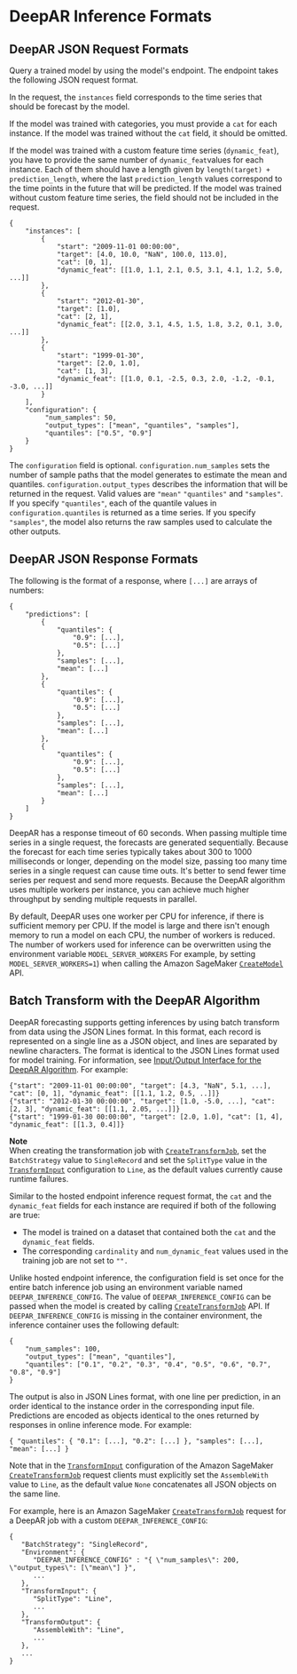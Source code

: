# DeepAR Inference Formats<a name="deepar-in-formats"></a>

## DeepAR JSON Request Formats<a name="deepar-json-request"></a>

Query a trained model by using the model's endpoint\. The endpoint takes the following JSON request format\. 

In the request, the `instances` field corresponds to the time series that should be forecast by the model\. 

If the model was trained with categories, you must provide a `cat` for each instance\. If the model was trained without the `cat` field, it should be omitted\.

If the model was trained with a custom feature time series \(`dynamic_feat`\), you have to provide the same number of `dynamic_feat`values for each instance\. Each of them should have a length given by `length(target) + prediction_length`, where the last `prediction_length` values correspond to the time points in the future that will be predicted\. If the model was trained without custom feature time series, the field should not be included in the request\.

```
{
    "instances": [
        {
            "start": "2009-11-01 00:00:00",
            "target": [4.0, 10.0, "NaN", 100.0, 113.0],
            "cat": [0, 1],
            "dynamic_feat": [[1.0, 1.1, 2.1, 0.5, 3.1, 4.1, 1.2, 5.0, ...]]
        },
        {
            "start": "2012-01-30",
            "target": [1.0],
            "cat": [2, 1],
            "dynamic_feat": [[2.0, 3.1, 4.5, 1.5, 1.8, 3.2, 0.1, 3.0, ...]]
        },
        {
            "start": "1999-01-30",
            "target": [2.0, 1.0],
            "cat": [1, 3],
            "dynamic_feat": [[1.0, 0.1, -2.5, 0.3, 2.0, -1.2, -0.1, -3.0, ...]]
        }
    ],
    "configuration": {
         "num_samples": 50,
         "output_types": ["mean", "quantiles", "samples"],
         "quantiles": ["0.5", "0.9"]
    }
}
```

The `configuration` field is optional\. `configuration.num_samples` sets the number of sample paths that the model generates to estimate the mean and quantiles\. `configuration.output_types` describes the information that will be returned in the request\. Valid values are `"mean"` `"quantiles"` and `"samples"`\. If you specify `"quantiles"`, each of the quantile values in `configuration.quantiles` is returned as a time series\. If you specify `"samples"`, the model also returns the raw samples used to calculate the other outputs\.

## DeepAR JSON Response Formats<a name="deepar-json-response"></a>

The following is the format of a response, where `[...]` are arrays of numbers:

```
{
    "predictions": [
        {
            "quantiles": {
                "0.9": [...],
                "0.5": [...]
            },
            "samples": [...],
            "mean": [...]
        },
        {
            "quantiles": {
                "0.9": [...],
                "0.5": [...]
            },
            "samples": [...],
            "mean": [...]
        },
        {
            "quantiles": {
                "0.9": [...],
                "0.5": [...]
            },
            "samples": [...],
            "mean": [...]
        }
    ]
}
```

DeepAR has a response timeout of 60 seconds\. When passing multiple time series in a single request, the forecasts are generated sequentially\. Because the forecast for each time series typically takes about 300 to 1000 milliseconds or longer, depending on the model size, passing too many time series in a single request can cause time outs\. It's better to send fewer time series per request and send more requests\. Because the DeepAR algorithm uses multiple workers per instance, you can achieve much higher throughput by sending multiple requests in parallel\.

By default, DeepAR uses one worker per CPU for inference, if there is sufficient memory per CPU\. If the model is large and there isn't enough memory to run a model on each CPU, the number of workers is reduced\. The number of workers used for inference can be overwritten using the environment variable `MODEL_SERVER_WORKERS` For example, by setting `MODEL_SERVER_WORKERS=1`\) when calling the Amazon SageMaker [ `CreateModel`](https://docs.aws.amazon.com/sagemaker/latest/APIReference/API_CreateModel.html) API\.

## Batch Transform with the DeepAR Algorithm<a name="deepar-batch"></a>

DeepAR forecasting supports getting inferences by using batch transform from data using the JSON Lines format\. In this format, each record is represented on a single line as a JSON object, and lines are separated by newline characters\. The format is identical to the JSON Lines format used for model training\. For information, see [Input/Output Interface for the DeepAR Algorithm](deepar.md#deepar-inputoutput)\. For example:

```
{"start": "2009-11-01 00:00:00", "target": [4.3, "NaN", 5.1, ...], "cat": [0, 1], "dynamic_feat": [[1.1, 1.2, 0.5, ..]]}
{"start": "2012-01-30 00:00:00", "target": [1.0, -5.0, ...], "cat": [2, 3], "dynamic_feat": [[1.1, 2.05, ...]]}
{"start": "1999-01-30 00:00:00", "target": [2.0, 1.0], "cat": [1, 4], "dynamic_feat": [[1.3, 0.4]]}
```

**Note**  
When creating the transformation job with [ `CreateTransformJob`](https://docs.aws.amazon.com/sagemaker/latest/APIReference/API_CreateTransformJob.html), set the `BatchStrategy` value to `SingleRecord` and set the `SplitType` value in the [ `TransformInput`](https://docs.aws.amazon.com/sagemaker/latest/APIReference/API_TransformInput.html) configuration to `Line`, as the default values currently cause runtime failures\.

Similar to the hosted endpoint inference request format, the `cat` and the `dynamic_feat` fields for each instance are required if both of the following are true:
+ The model is trained on a dataset that contained both the `cat` and the `dynamic_feat` fields\.
+ The corresponding `cardinality` and `num_dynamic_feat` values used in the training job are not set to `"".`

Unlike hosted endpoint inference, the configuration field is set once for the entire batch inference job using an environment variable named `DEEPAR_INFERENCE_CONFIG`\. The value of `DEEPAR_INFERENCE_CONFIG` can be passed when the model is created by calling [ `CreateTransformJob`](https://docs.aws.amazon.com/sagemaker/latest/APIReference/API_CreateTransformJob.html) API\. If `DEEPAR_INFERENCE_CONFIG` is missing in the container environment, the inference container uses the following default:

```
{
    "num_samples": 100,
    "output_types": ["mean", "quantiles"],
    "quantiles": ["0.1", "0.2", "0.3", "0.4", "0.5", "0.6", "0.7", "0.8", "0.9"]
}
```

The output is also in JSON Lines format, with one line per prediction, in an order identical to the instance order in the corresponding input file\. Predictions are encoded as objects identical to the ones returned by responses in online inference mode\. For example:

```
{ "quantiles": { "0.1": [...], "0.2": [...] }, "samples": [...], "mean": [...] }
```

Note that in the [ `TransformInput`](https://docs.aws.amazon.com/sagemaker/latest/APIReference/API_TransformInput.html) configuration of the Amazon SageMaker [ `CreateTransformJob`](https://docs.aws.amazon.com/sagemaker/latest/APIReference/API_CreateTransformJob.html) request clients must explicitly set the `AssembleWith` value to `Line`, as the default value `None` concatenates all JSON objects on the same line\.

For example, here is an Amazon SageMaker [ `CreateTransformJob`](https://docs.aws.amazon.com/sagemaker/latest/APIReference/API_CreateTransformJob.html) request for a DeepAR job with a custom `DEEPAR_INFERENCE_CONFIG`:

```
{
   "BatchStrategy": "SingleRecord",
   "Environment": { 
      "DEEPAR_INFERENCE_CONFIG" : "{ \"num_samples\": 200, \"output_types\": [\"mean\"] }",
      ...
   },
   "TransformInput": {
      "SplitType": "Line",
      ...
   },
   "TransformOutput": { 
      "AssembleWith": "Line",
      ...
   },
   ...
}
```
